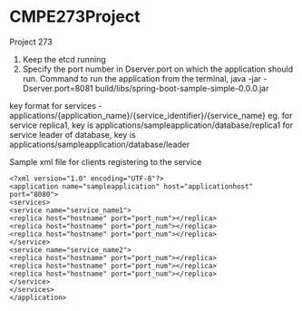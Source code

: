 CMPE273Project
==============

Project 273

1. Keep the etcd running
2. Specify the port number in Dserver.port on which the application should run. Command to run the application from the terminal,
java -jar -Dserver.port=8081 build/libs/spring-boot-sample-simple-0.0.0.jar


key format for services - applications/{application_name}/{service_identifier}/{service_name}
eg. for service replica1, key is applications/sampleapplication/database/replica1
    for service leader of database, key is applications/sampleapplication/database/leader



Sample xml file for clients registering to the service

    <?xml version="1.0" encoding="UTF-8"?>
    <application name="sampleapplication" host="applicationhost" port="8080">
    <services>
    <service name="service_name1">
    <replica host="hostname" port="port_num"></replica>
    <replica host="hostname" port="port_num"></replica>
    <replica host="hostname" port="port_num"></replica>
    </service>
    <service name="service_name2">
    <replica host="hostname" port="port_num"></replica>
    <replica host="hostname" port="port_num"></replica>
    <replica host="hostname" port="port_num"></replica>
    </service>
    </services>
    </application>
